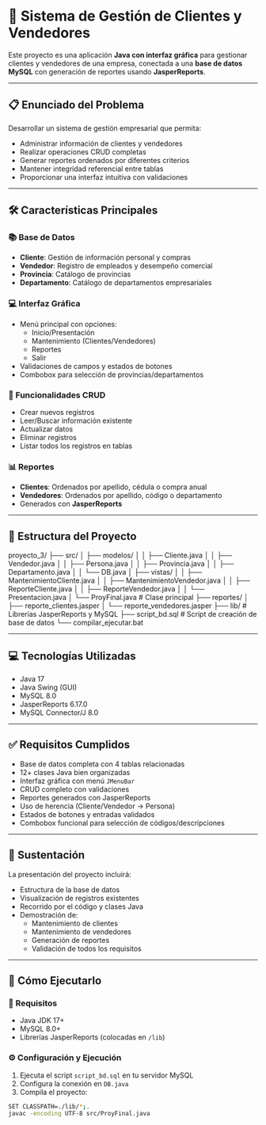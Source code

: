 # 🏢 Sistema de Gestión de Clientes y Vendedores

Este proyecto es una aplicación **Java con interfaz gráfica** para gestionar clientes y vendedores de una empresa, conectada a una **base de datos MySQL** con generación de reportes usando **JasperReports**.

---

## 📋 Enunciado del Problema

Desarrollar un sistema de gestión empresarial que permita:

- Administrar información de clientes y vendedores  
- Realizar operaciones CRUD completas  
- Generar reportes ordenados por diferentes criterios  
- Mantener integridad referencial entre tablas  
- Proporcionar una interfaz intuitiva con validaciones  

---

## 🛠️ Características Principales

### 📚 Base de Datos

- **Cliente**: Gestión de información personal y compras  
- **Vendedor**: Registro de empleados y desempeño comercial  
- **Provincia**: Catálogo de provincias  
- **Departamento**: Catálogo de departamentos empresariales  

### 💻 Interfaz Gráfica

- Menú principal con opciones:
  - Inicio/Presentación  
  - Mantenimiento (Clientes/Vendedores)  
  - Reportes  
  - Salir  
- Validaciones de campos y estados de botones  
- Combobox para selección de provincias/departamentos  

### 🔄 Funcionalidades CRUD

- Crear nuevos registros  
- Leer/Buscar información existente  
- Actualizar datos  
- Eliminar registros  
- Listar todos los registros en tablas  

### 📊 Reportes

- **Clientes**: Ordenados por apellido, cédula o compra anual  
- **Vendedores**: Ordenados por apellido, código o departamento  
- Generados con **JasperReports**  

---

## 🚀 Estructura del Proyecto

proyecto_3/
├── src/
│ ├── modelos/
│ │ ├── Cliente.java
│ │ ├── Vendedor.java
│ │ ├── Persona.java
│ │ ├── Provincia.java
│ │ ├── Departamento.java
│ │ └── DB.java
│ ├── vistas/
│ │ ├── MantenimientoCliente.java
│ │ ├── MantenimientoVendedor.java
│ │ ├── ReporteCliente.java
│ │ ├── ReporteVendedor.java
│ │ └── Presentacion.java
│ └── ProyFinal.java # Clase principal
├── reportes/
│ ├── reporte_clientes.jasper
│ └── reporte_vendedores.jasper
├── lib/ # Librerías JasperReports y MySQL
├── script_bd.sql # Script de creación de base de datos
└── compilar_ejecutar.bat


---

## 💻 Tecnologías Utilizadas

- Java 17  
- Java Swing (GUI)  
- MySQL 8.0  
- JasperReports 6.17.0  
- MySQL Connector/J 8.0  

---

## ✅ Requisitos Cumplidos

- Base de datos completa con 4 tablas relacionadas  
- 12+ clases Java bien organizadas  
- Interfaz gráfica con menú `JMenuBar`  
- CRUD completo con validaciones  
- Reportes generados con JasperReports  
- Uso de herencia (Cliente/Vendedor → Persona)  
- Estados de botones y entradas validados  
- Combobox funcional para selección de códigos/descripciones  

---

## 🎥 Sustentación

La presentación del proyecto incluirá:

- Estructura de la base de datos  
- Visualización de registros existentes  
- Recorrido por el código y clases Java  
- Demostración de:
  - Mantenimiento de clientes  
  - Mantenimiento de vendedores  
  - Generación de reportes  
  - Validación de todos los requisitos  

---

## 🚀 Cómo Ejecutarlo

### 🔧 Requisitos

- Java JDK 17+  
- MySQL 8.0+  
- Librerías JasperReports (colocadas en `/lib`)  

### ⚙️ Configuración y Ejecución

1. Ejecuta el script `script_bd.sql` en tu servidor MySQL  
2. Configura la conexión en `DB.java`  
3. Compila el proyecto:

```bash
SET CLASSPATH=./lib/*;.
javac -encoding UTF-8 src/ProyFinal.java

